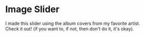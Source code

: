 # Image Slider

I made this slider using the album covers from my favorite artist.  
Check it out! (if you want to, if not, then don't do it, it's okay).
